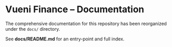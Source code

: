 # Vueni Finance – Documentation

The comprehensive documentation for this repository has been reorganized under the `docs/` directory.

See **docs/README.md** for an entry-point and full index. 